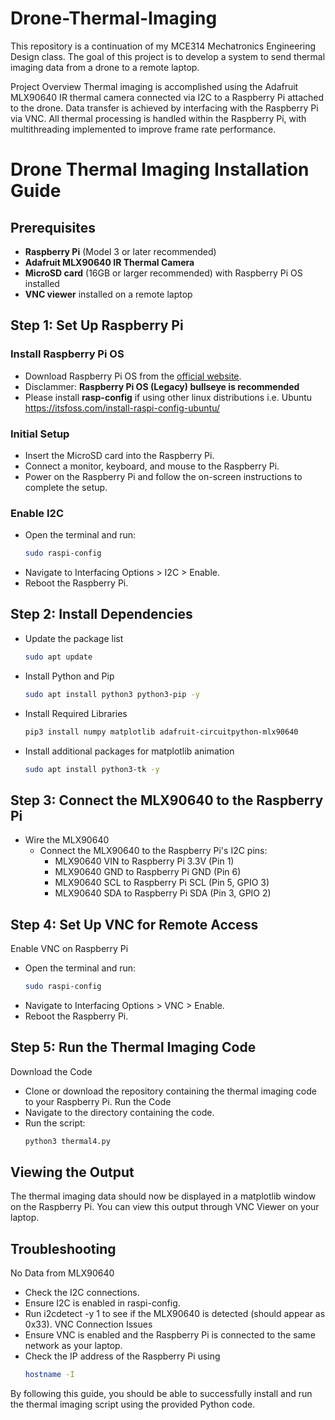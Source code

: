 # Drone-Thermal-Imaging
This repository is a continuation of my MCE314 Mechatronics Engineering Design class. The goal of this project is to develop a system to send thermal imaging data from a drone to a remote laptop.

Project Overview
Thermal imaging is accomplished using the Adafruit MLX90640 IR thermal camera connected via I2C to a Raspberry Pi attached to the drone. Data transfer is achieved by interfacing with the Raspberry Pi via VNC. All thermal processing is handled within the Raspberry Pi, with multithreading implemented to improve frame rate performance.

# Drone Thermal Imaging Installation Guide

## Prerequisites
- **Raspberry Pi** (Model 3 or later recommended)
- **Adafruit MLX90640 IR Thermal Camera**
- **MicroSD card** (16GB or larger recommended) with Raspberry Pi OS installed
- **VNC viewer** installed on a remote laptop

## Step 1: Set Up Raspberry Pi

### Install Raspberry Pi OS
- Download Raspberry Pi OS from the [official website](https://www.raspberrypi.org/downloads/).
- Disclammer: **Raspberry Pi OS (Legacy) bullseye is recommended**
- Please install **rasp-config** if using other linux distributions i.e. Ubuntu
  https://itsfoss.com/install-raspi-config-ubuntu/


### Initial Setup
- Insert the MicroSD card into the Raspberry Pi.
- Connect a monitor, keyboard, and mouse to the Raspberry Pi.
- Power on the Raspberry Pi and follow the on-screen instructions to complete the setup.

### Enable I2C
- Open the terminal and run:
  ```bash
  sudo raspi-config
- Navigate to Interfacing Options > I2C > Enable.
- Reboot the Raspberry Pi.

## Step 2: Install Dependencies
- Update the package list
  ```bash
  sudo apt update
- Install Python and Pip
  ```bash
  sudo apt install python3 python3-pip -y
- Install Required Libraries
   ```bash
  pip3 install numpy matplotlib adafruit-circuitpython-mlx90640
- Install additional packages for matplotlib animation
   ```bash
  sudo apt install python3-tk -y

## Step 3: Connect the MLX90640 to the Raspberry Pi
- Wire the MLX90640
    - Connect the MLX90640 to the Raspberry Pi's I2C pins:
        - MLX90640 VIN to Raspberry Pi 3.3V (Pin 1)
        - MLX90640 GND to Raspberry Pi GND (Pin 6)
        - MLX90640 SCL to Raspberry Pi SCL (Pin 5, GPIO 3)
        - MLX90640 SDA to Raspberry Pi SDA (Pin 3, GPIO 2)

## Step 4: Set Up VNC for Remote Access
Enable VNC on Raspberry Pi
- Open the terminal and run:
  ```bash
  sudo raspi-config
- Navigate to Interfacing Options > VNC > Enable.
- Reboot the Raspberry Pi.

## Step 5: Run the Thermal Imaging Code
Download the Code
- Clone or download the repository containing the thermal imaging code to your Raspberry Pi.
Run the Code
- Navigate to the directory containing the code.
- Run the script:
  ```bash
  python3 thermal4.py

## Viewing the Output
The thermal imaging data should now be displayed in a matplotlib window on the Raspberry Pi. You can view this output through VNC Viewer on your laptop.

## Troubleshooting
No Data from MLX90640
- Check the I2C connections.
- Ensure I2C is enabled in raspi-config.
- Run i2cdetect -y 1 to see if the MLX90640 is detected (should appear as 0x33).
VNC Connection Issues
- Ensure VNC is enabled and the Raspberry Pi is connected to the same network as your laptop.
- Check the IP address of the Raspberry Pi using
  ```bash
  hostname -I

By following this guide, you should be able to successfully install and run the thermal imaging script using the provided Python code.

